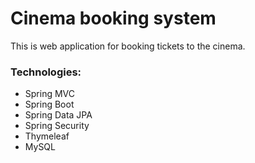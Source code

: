 # Cinema booking system
This is web application for booking tickets to the cinema.
### Technologies: 
* Spring MVC 
* Spring Boot
* Spring Data JPA
* Spring Security
* Thymeleaf
* MySQL
